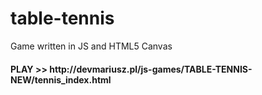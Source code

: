 # table-tennis
Game written in JS and HTML5 Canvas
</br>
<h4>PLAY >> http://devmariusz.pl/js-games/TABLE-TENNIS-NEW/tennis_index.html</h4>
